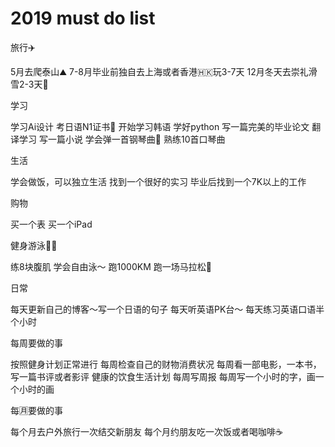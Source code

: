 # 2019 must do list

旅行✈️

5月去爬泰山⛰️
7-8月毕业前独自去上海或者香港🇭🇰玩3-7天
12月冬天去崇礼滑雪2-3天🎿


学习

学习Ai设计
考日语N1证书📄
开始学习韩语
学好python
写一篇完美的毕业论文
翻译学习
写一篇小说
学会弹一首钢琴曲🎹
熟练10首口琴曲


生活

学会做饭，可以独立生活
找到一个很好的实习
毕业后找到一个7K以上的工作

购物

买一个表
买一个iPad

健身游泳🏊‍♀️

练8块腹肌
学会自由泳～
跑1000KM
跑一场马拉松🏃

日常

每天更新自己的博客～写一个日语的句子
每天听英语PK台～
每天练习英语口语半个小时


每周要做的事

按照健身计划正常进行
每周检查自己的财物消费状况
每周看一部电影，一本书，写一篇书评或者影评
健康的饮食生活计划
每周写周报
每周写一个小时的字，画一个小时的画


每🈷️要做的事

每个月去户外旅行一次结交新朋友
每个月约朋友吃一次饭或者喝咖啡☕️

